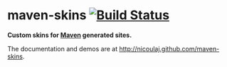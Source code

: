 maven-skins [![Build Status](https://secure.travis-ci.org/nicoulaj/maven-skins.png)](http://travis-ci.org/nicoulaj/maven-skins)
===========

**Custom skins for [Maven](http://maven.apache.org) generated sites.**

The documentation and demos are at <http://nicoulaj.github.com/maven-skins>.
